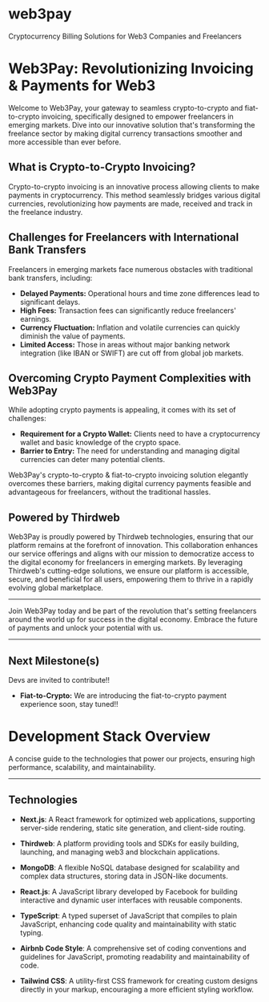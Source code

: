 # web3pay
 Cryptocurrency Billing Solutions for Web3 Companies and Freelancers

# Web3Pay: Revolutionizing Invoicing & Payments for Web3

Welcome to Web3Pay, your gateway to seamless crypto-to-crypto and fiat-to-crypto invoicing, specifically designed to empower freelancers in emerging markets. Dive into our innovative solution that's transforming the freelance sector by making digital currency transactions smoother and more accessible than ever before.

## What is Crypto-to-Crypto Invoicing?

Crypto-to-crypto invoicing is an innovative process allowing clients to make payments in cryptocurrency. This method seamlessly bridges various digital currencies, revolutionizing how payments are made, received and track in the freelance industry.

## Challenges for Freelancers with International Bank Transfers

Freelancers in emerging markets face numerous obstacles with traditional bank transfers, including:

- **Delayed Payments:** Operational hours and time zone differences lead to significant delays.
- **High Fees:** Transaction fees can significantly reduce freelancers' earnings.
- **Currency Fluctuation:** Inflation and volatile currencies can quickly diminish the value of payments.
- **Limited Access:** Those in areas without major banking network integration (like IBAN or SWIFT) are cut off from global job markets.

## Overcoming Crypto Payment Complexities with Web3Pay

While adopting crypto payments is appealing, it comes with its set of challenges:

- **Requirement for a Crypto Wallet:** Clients need to have a cryptocurrency wallet and basic knowledge of the crypto space.
- **Barrier to Entry:** The need for understanding and managing digital currencies can deter many potential clients.

Web3Pay's crypto-to-crypto & fiat-to-crypto invoicing solution elegantly overcomes these barriers, making digital currency payments feasible and advantageous for freelancers, without the traditional hassles.

## Powered by Thirdweb

Web3Pay is proudly powered by Thirdweb technologies, ensuring that our platform remains at the forefront of innovation. This collaboration enhances our service offerings and aligns with our mission to democratize access to the digital economy for freelancers in emerging markets. By leveraging Thirdweb's cutting-edge solutions, we ensure our platform is accessible, secure, and beneficial for all users, empowering them to thrive in a rapidly evolving global marketplace.

---

Join Web3Pay today and be part of the revolution that's setting freelancers around the world up for success in the digital economy. Embrace the future of payments and unlock your potential with us.

---

## Next Milestone(s)

Devs are invited to contribute!!

- **Fiat-to-Crypto:** We are introducing the fiat-to-crypto payment experience soon, stay tuned!!

# Development Stack Overview

A concise guide to the technologies that power our projects, ensuring high performance, scalability, and maintainability.

---

## Technologies

- **Next.js**: A React framework for optimized web applications, supporting server-side rendering, static site generation, and client-side routing.

- **Thirdweb**: A platform providing tools and SDKs for easily building, launching, and managing web3 and blockchain applications.

- **MongoDB**: A flexible NoSQL database designed for scalability and complex data structures, storing data in JSON-like documents.

- **React.js**: A JavaScript library developed by Facebook for building interactive and dynamic user interfaces with reusable components.

- **TypeScript**: A typed superset of JavaScript that compiles to plain JavaScript, enhancing code quality and maintainability with static typing.

- **Airbnb Code Style**: A comprehensive set of coding conventions and guidelines for JavaScript, promoting readability and maintainability of code.

- **Tailwind CSS**: A utility-first CSS framework for creating custom designs directly in your markup, encouraging a more efficient styling workflow.
